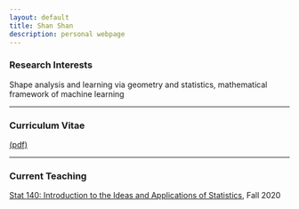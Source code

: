 ```yaml
---
layout: default
title: Shan Shan
description: personal webpage
---
```


### Research Interests 
Shape analysis and learning via geometry and statistics, mathematical framework of machine learning
<hr />

### Curriculum Vitae 
[(pdf)](../CV/cv.pdf)
<hr />	
	
### Current Teaching
[Stat 140: Introduction to the Ideas and Applications of Statistics](https://sshanshans.github.io/stat140/),  Fall 2020 

        
